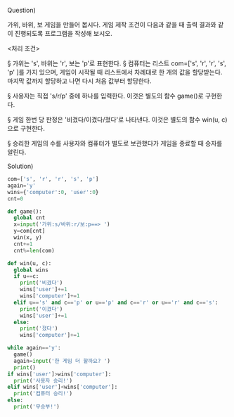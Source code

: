 Question)

가위, 바위, 보 게임을 만들어 봅시다. 게임 제작 조건이 다음과 같을 때 출력 결과와 같이 진행되도록 프로그램을 작성해 보시오.

<처리 조건>

§ 가위는 's', 바위는 'r', 보는 'p'로 표현한다. § 컴퓨터는 리스트 com=['s', 'r', 'r', 's', 'p' ]를 가지 있으며, 게임이 시작될 때 리스트에서 차례대로 한 개의 값을 할당받는다. 마지막 값까지 할당하고 나면 다시 처음 값부터 할당한다.

§ 사용자는 직접 's/r/p' 중에 하나를 입력한다. 이것은 별도의 함수 game()로 구현한다.

§ 게임 한번 당 판정은 '비겼다/이겼다/졌다'로 나타낸다. 이것은 별도의 함수 win(u, c)으로 구현한다.

§ 승리한 게임의 수를 사용자와 컴퓨터가 별도로 보관했다가 게임을 종료할 때 승자를 알린다.

Solution)
~~~python
com=['s', 'r', 'r', 's', 'p']
again='y'
wins={'computer':0, 'user':0}
cnt=0

def game():
  global cnt
  x=input('가위:s/바위:r/보:p==> ')
  y=com[cnt]
  win(x, y)
  cnt+=1
  cnt%=len(com)

def win(u, c):
  global wins
  if u==c:
    print('비겼다')
    wins['user']+=1
    wins['computer']+=1
  elif u=='s' and c=='p' or u=='p' and c=='r' or u=='r' and c=='s':
    print('이겼다')
    wins['user']+=1
  else:
    print('졌다')
    wins['computer']+=1

while again=='y':
  game()
  again=input('한 게임 더 할까요? ')
  print()
if wins['user']>wins['computer']:
  print('사용자 승리!')
elif wins['user']<wins['computer']:
  print('컴퓨터 승리!')
else:
  print('무승부!')
~~~
